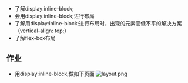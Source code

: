 * 了解display:inline-block;
* 会用display:inline-block;进行布局
* 了解用display:inline-block;进行布局时，出现的元素高低不平的解决方案（vertical-align: top;）
* 了解flex-box布局


## 作业
* 用display:inline-block;做如下页面
![layout.png](http://upload-images.jianshu.io/upload_images/16777-1efef3dfd34c46ee.png)
